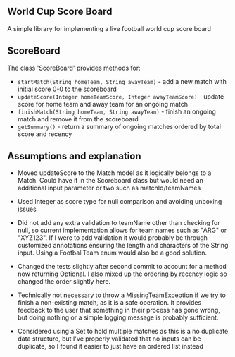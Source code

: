 ## World Cup Score Board
A simple library for implementing a live football world cup score board

## ScoreBoard
The class 'ScoreBoard' provides methods for:
* `startMatch(String homeTeam, String awayTeam)` - add a new match with initial score 0-0 to the scoreboard
* `updateScore(Integer homeTeamScore, Integer awayTeamScore)` - update score for home team and away team for an ongoing match
* `finishMatch(String homeTeam, String awayTeam)` - finish an ongoing match and remove it from the scoreboard
* `getSummary()` - return a summary of ongoing matches ordered by total score and recency

## Assumptions and explanation
* Moved updateScore to the Match model as it logically belongs to a Match. Could have it in the Scoreboard class but would
  need an additional input parameter or two such as matchId/teamNames

* Used Integer as score type for null comparison and avoiding unboxing issues

* Did not add any extra validation to teamName other than checking for null, so current implementation allows for team names such as "ARG" or "XYZ123".
  If I were to add validation it would probably be through customized annotations ensuring the length and characters of the String input. Using a FootballTeam enum would also be a good solution.

* Changed the tests slightly after second commit to account for a method now returning Optional. I also mixed up the ordering by recency logic so changed the order slightly here.

* Technically not necessary to throw a MissingTeamException if we try to finish a non-existing match, as it is a safe operation. It provides feedback to the user that something in their process has gone wrong, but doing nothing or a simple logging message is probably sufficient.

* Considered using a Set to hold multiple matches as this is a no duplicate data structure, but I've properly validated that no inputs can be duplicate, so I found it easier to just have an ordered list instead
